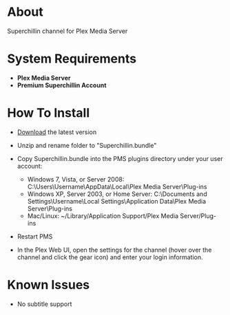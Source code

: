 About 
=====

Superchillin channel for Plex Media Server

System Requirements
===================

- **Plex Media Server**
- **Premium Superchillin Account**

How To Install
==============

- [Download](https://github.com/DeeZem/Superchillin.bundle/archive/master.zip) the latest version

- Unzip and rename folder to "Superchillin.bundle"

- Copy Superchillin.bundle into the PMS plugins directory under your user account:
	- Windows 7, Vista, or Server 2008: C:\Users\Username\AppData\Local\Plex Media Server\Plug-ins
	- Windows XP, Server 2003, or Home Server: C:\Documents and Settings\Username\Local Settings\Application Data\Plex Media Server\Plug-ins
	- Mac/Linux: ~/Library/Application Support/Plex Media Server/Plug-ins

- Restart PMS

- In the Plex Web UI, open the settings for the channel (hover over the channel and click the gear icon) and enter your login information.

Known Issues
============

- No subtitle support
